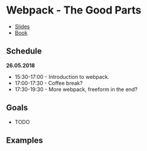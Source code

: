 # Webpack - The Good Parts

* [Slides](https://presentations.survivejs.com/webpack-the-good-parts/#/1)
* [Book](https://survivejs.com/webpack/)

## Schedule

**26.05.2018**

* 15:30-17:00 - Introduction to webpack.
* 17:00-17:30 - Coffee break?
* 17:30-19:30 - More webpack, freeform in the end?

## Goals

* TODO

## Examples
